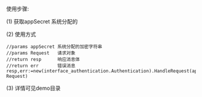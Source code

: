使用步骤:

(1) 获取appSecret 系统分配的

(2) 使用方式

    //params appSecret 系统分配的加密字符串
    //params Request   请求对象
    //return resp      响应消息体
    //return err       错误消息
    resp,err:=new(interface_authentication.Authentication).HandleRequest(appSecret, Request)

(3) 详情可见demo目录